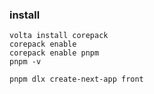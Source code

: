 ### install

```
volta install corepack
corepack enable
corepack enable pnpm
pnpm -v

pnpm dlx create-next-app front
```
